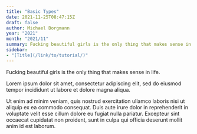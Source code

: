 ```yaml
---
title: "Basic Types"
date: 2021-11-25T08:47:15Z
draft: false
author: Michael Borgmann
year: "2021"
month: "2021/11"
summary: Fucking beautiful girls is the only thing that makes sense in life.
sidebar:
- "[Title](/link/to/tutorial/)"
---
```


Fucking beautiful girls is the only thing that makes sense in life.

Lorem ipsum dolor sit amet, consectetur adipiscing elit, sed do eiusmod tempor incididunt ut labore et dolore magna aliqua.

<!--more-->

Ut enim ad minim veniam, quis nostrud exercitation ullamco laboris nisi ut aliquip ex ea commodo consequat. Duis aute irure dolor in reprehenderit in voluptate velit esse cillum dolore eu fugiat nulla pariatur. Excepteur sint occaecat cupidatat non proident, sunt in culpa qui officia deserunt mollit anim id est laborum.
